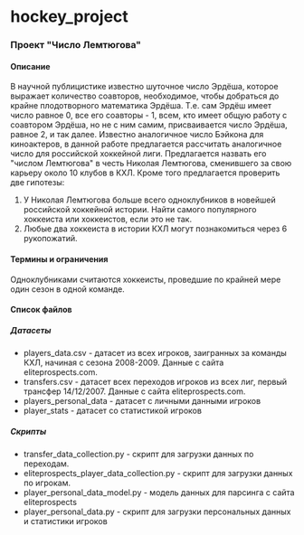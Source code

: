 # hockey_project

### Проект "Число Лемтюгова"

#### Описание

В научной публицистике известно шуточное число Эрдёша, которое выражает количество соавторов, необходимое, чтобы добраться до крайне плодотворного математика Эрдёша. Т.е. сам Эрдёш имеет число равное 0, все его соавторы - 1, всем, кто имеет общую работу с соавтором Эрдёша, но не с ним самим, присваивается число Эрдёша, равное 2, и так далее. Известно аналогичное число Бэйкона для киноактеров, в данной работе предлагается рассчитать аналогичное число для российской хоккейной лиги. Предлагается назвать его "числом Лемтюгова" в честь Николая Лемтюгова, сменившего за свою карьеру около 10 клубов в КХЛ. Кроме того предлагается проверить две гипотезы: 
1. У Николая Лемтюгова больше всего одноклубников в новейшей российской хоккейной истории. Найти самого популярного хоккеиста или хоккеистов, если это не так.
2. Любые два хоккеиста в истории КХЛ могут познакомиться через 6 рукопожатий.
 
#### Термины и ограничения 
Одноклубниками считаются хоккеисты, проведшие по крайней мере один сезон в одной команде. 
#### Список файлов
##### Датасеты
- players_data.csv - датасет из всех игроков, заигранных за команды КХЛ, начиная с сезона 2008-2009. Данные с сайта eliteprospects.com.
- transfers.csv - датасет всех переходов игроков из всех лиг, первый трансфер 14/12/2007. Данные с сайта eliteprospects.com.
- players_personal_data - датасет с личными данными игроков
- player_stats - датасет со статистикой игроков
##### Скрипты
- transfer_data_collection.py - скрипт для загрузки данных по переходам. 
- eliteprospects_player_data_collection.py - скрипт для загрузки данных по игрокам.
- player_personal_data_model.py - модель данных для парсинга с сайта eliteprospects
- player_personal_data.py - скрипт для загрузки персональных данных и статистики игроков